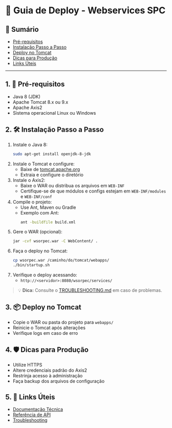 # 🚀 Guia de Deploy - Webservices SPC

## 📖 Sumário
- [Pré-requisitos](#pré-requisitos)
- [Instalação Passo a Passo](#instalação-passo-a-passo)
- [Deploy no Tomcat](#deploy-no-tomcat)
- [Dicas para Produção](#dicas-para-produção)
- [Links Úteis](#links-úteis)

---

## 1. 🧰 Pré-requisitos
- Java 8 (JDK)
- Apache Tomcat 8.x ou 9.x
- Apache Axis2
- Sistema operacional Linux ou Windows

## 2. 🛠️ Instalação Passo a Passo
1. Instale o Java 8:
   ```bash
   sudo apt-get install openjdk-8-jdk
   ```
2. Instale o Tomcat e configure:
   - Baixe de [tomcat.apache.org](https://tomcat.apache.org/)
   - Extraia e configure o diretório
3. Instale o Axis2:
   - Baixe o WAR ou distribua os arquivos em `WEB-INF`
   - Certifique-se de que módulos e configs estejam em `WEB-INF/modules` e `WEB-INF/conf`
4. Compile o projeto:
   - Use Ant, Maven ou Gradle
   - Exemplo com Ant:
     ```bash
     ant -buildfile build.xml
     ```
5. Gere o WAR (opcional):
   ```bash
   jar -cvf wsorpec.war -C WebContent/ .
   ```
6. Faça o deploy no Tomcat:
   ```bash
   cp wsorpec.war /caminho/do/tomcat/webapps/
   ./bin/startup.sh
   ```
7. Verifique o deploy acessando:
   - `http://<servidor>:8080/wsorpec/services/`

> 💡 **Dica:** Consulte o [TROUBLESHOOTING.md](./TROUBLESHOOTING.md) em caso de problemas.

## 3. 📦 Deploy no Tomcat
- Copie o WAR ou pasta do projeto para `webapps/`
- Reinicie o Tomcat após alterações
- Verifique logs em caso de erro

## 4. 🛡️ Dicas para Produção
- Utilize HTTPS
- Altere credenciais padrão do Axis2
- Restrinja acesso à administração
- Faça backup dos arquivos de configuração

## 5. 🔗 Links Úteis
- [Documentação Técnica](./TECHNICAL_DOCUMENTATION.md)
- [Referência de API](./API_REFERENCE.md)
- [Troubleshooting](./TROUBLESHOOTING.md) 